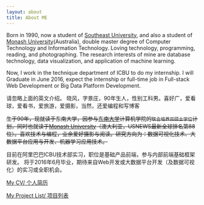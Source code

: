 ```yaml
---
layout: about
title: About ME
---
```


Born in 1990, now a student of [Southeast University](http://www.seu.edu.cn/), and also a student of [Monash University](http://www.monash.edu/)(Australia), double master degree of Computer Technology and Information Technology. Loving technology, programming, reading, and photographing. The research interests of mine are database technology, data visualization, and application of machine learning. 

Now, I work in the technique department of ICBU to do my internship. I will Graduate in June 2016, expect the internship or full-time job in Full-stack Web Development or Big Data Platform Development.

请忽略上面的英文介绍。 晓风，字景庄，90年生人，性别工科男。喜好广，爱看球，爱看书，爱旅游，爱摄影，当然，还爱编程和写博客

<del>生于90年，现就读于东南大学，因参与[东南大学](http://www.seu.edu.cn/)计算机学院的`联合培养双硕士学位`计划，同时也就读于[Monash University](http://www.monash.edu/)（澳大利亚，USNEWS最新全球排名第88位）。喜欢技术与编程，业余爱好摄影与阅读。研究方向为：数据可视化技术、大数据平台应用与开发、机器学习应用技术。 </del>

目前在阿里巴巴ICBU技术部实习，职位是基础产品前端，参与内部前端基础框架研发。 将于2016年6月毕业，期待来自Web开发或大数据平台开发（及数据可视化）的实习或全职机会。

[My CV/ 个人简历](/RESUME.html)

[My Project List/ 项目列表](http://wwsun.me/project.html)